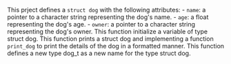 This prject defines a `struct dog` with the following attributes: - `name`: a pointer to a character string representing the dog's name. - `age`: a float representing the dog's age. - `owner`: a pointer to a character string representing the dog's owner.
This function  initialize a variable of type struct dog.
This function prints a struct dog and implementing a function `print_dog` to print the details of the dog in a formatted manner.
This function defines a new type dog_t as a new name for the type struct dog.
